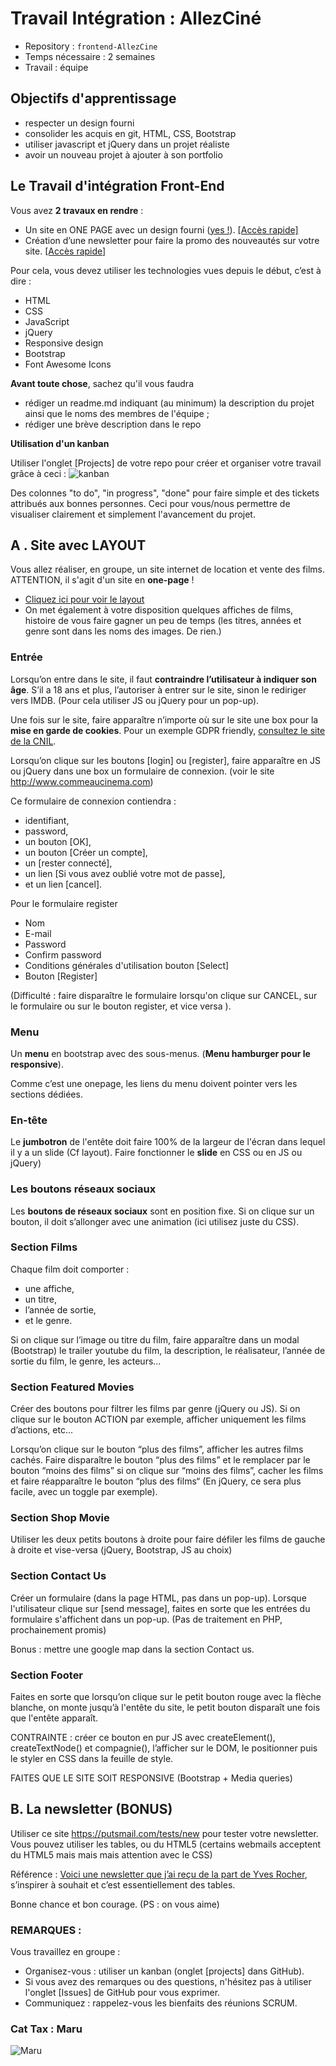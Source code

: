 # Travail Intégration : AllezCiné

- Repository : `frontend-AllezCine`
- Temps nécessaire : 2 semaines
- Travail : équipe

## Objectifs d'apprentissage
- respecter un design fourni
- consolider les acquis en git, HTML, CSS, Bootstrap
- utiliser javascript et jQuery dans un projet réaliste
- avoir un nouveau projet à ajouter à son portfolio

## Le Travail d'intégration Front-End

Vous avez **2 travaux en rendre** :
- Un site en ONE PAGE avec un design fourni ([yes !](./layout-one-v2.jpg)). [[Accès rapide]](#a--site-avec-layout)
- Création d’une newsletter pour faire la promo des nouveautés sur votre site. [[Accès rapide]](#b-la-newsletter-bonus)

Pour cela, vous devez utiliser les technologies vues depuis le début, c’est à dire :
- HTML
- CSS
- JavaScript
- jQuery
- Responsive design
- Bootstrap
- Font Awesome Icons

**Avant toute chose**, sachez qu'il vous faudra 
- rédiger un readme.md indiquant (au minimum) la description du projet ainsi que le noms des membres de l'équipe ;
- rédiger une brève description dans le repo

**Utilisation d'un kanban**

Utiliser l'onglet [Projects] de votre repo pour créer et organiser votre travail grâce à ceci :
![kanban](https://github.com/becodeorg/BeCode/blob/master/img/kanban.jpg)

Des colonnes "to do", "in progress", "done" pour faire simple et des tickets attribués aux bonnes personnes. Ceci pour vous/nous permettre de visualiser clairement et simplement l'avancement du projet.

## A . Site avec LAYOUT

Vous allez réaliser, en groupe, un site internet de location et vente des films. ATTENTION, il s'agit d'un site en **one-page** !

- [Cliquez ici pour voir le layout](layout-one-v2.jpg)
- On met également à votre disposition quelques affiches de films, histoire de vous faire gagner un peu de temps (les titres, années et genre sont dans les noms des images. De rien.)

### Entrée
Lorsqu’on entre dans le site, il faut **contraindre l’utilisateur à indiquer son âge**.
S’il a 18 ans et plus, l’autoriser à entrer sur le site, sinon le rediriger vers IMDB. (Pour cela utiliser JS ou jQuery pour un pop-up).

Une fois sur le site, faire apparaître n’importe où sur le site une box pour la **mise en garde de cookies**. Pour un exemple GDPR friendly, [consultez le site de la CNIL](https://www.cnil.fr/fr/site-web-cookies-et-autres-traceurs).

 Lorsqu’on clique sur les boutons [login] ou [register], faire apparaître en JS ou jQuery dans une box un formulaire de connexion. (voir le site http://www.commeaucinema.com)
 
 Ce formulaire de connexion contiendra :
 - identifiant,
 - password,
 - un bouton [OK],
 - un bouton [Créer un compte],
 - un [rester connecté],
 - un lien [Si vous avez oublié votre mot de passe],
 - et un lien [cancel].
 
 Pour le formulaire register
 - Nom
 - E-mail
 - Password
 - Confirm password
 - Conditions générales d'utilisation bouton [Select]
 - Bouton [Register]

(Difficulté : faire disparaître le formulaire lorsqu'on clique sur CANCEL, sur le formulaire ou sur le bouton register, et vice versa ).

### Menu
Un **menu** en bootstrap avec des sous-menus. (**Menu hamburger pour le responsive**).

Comme c’est une onepage, les liens du menu doivent pointer vers les sections dédiées.

### En-tête
Le **jumbotron** de l'entête doit faire 100% de la largeur de l'écran dans lequel il y a un slide (Cf layout). Faire fonctionner le **slide** en CSS ou en JS ou jQuery)

### Les boutons réseaux sociaux
Les **boutons de réseaux sociaux** sont en position fixe. Si on clique sur un bouton, il doit s’allonger avec une animation (ici utilisez juste du CSS).

### Section Films
Chaque film doit comporter :
- une affiche,
- un titre,
- l’année de sortie,
- et le genre.

Si on clique sur l’image ou titre du film, faire apparaître dans un modal (Bootstrap) le trailer youtube du film, la description, le réalisateur, l’année de sortie du film, le genre, les acteurs…

### Section Featured Movies
Créer des boutons pour filtrer les films par genre (jQuery ou JS).
Si on clique sur le bouton ACTION par exemple, afficher uniquement les films d’actions, etc...

Lorsqu’on clique sur le bouton “plus des films”, afficher les autres films cachés. Faire disparaître le bouton “plus des films” et le remplacer par le bouton “moins des films” si on clique sur “moins des films”, cacher les films et faire réapparaître le bouton “plus des films“  (En jQuery, ce sera plus facile, avec un toggle par exemple).

### Section Shop Movie
Utiliser les deux petits boutons à droite pour faire défiler les films de gauche à droite et vise-versa (jQuery, Bootstrap, JS au choix)

### Section Contact Us
Créer un formulaire (dans la page HTML, pas dans un pop-up). Lorsque l'utilisateur clique sur [send message], faites en sorte que les entrées du formulaire s'affichent dans un pop-up. (Pas de traitement en PHP, prochainement promis)

Bonus : mettre une google map dans la section Contact us.

### Section Footer
Faites en sorte que lorsqu’on clique sur le petit bouton rouge avec la flèche blanche, on monte jusqu’à l'entête du site, le petit bouton disparaît une fois que l'entête apparaît.

CONTRAINTE : créer ce bouton en pur JS avec createElement(), createTextNode() et compagnie(), l’afficher sur le DOM, le positionner puis le styler en CSS dans la feuille de style.

FAITES QUE LE SITE SOIT RESPONSIVE (Bootstrap + Media queries)


## B. La newsletter (BONUS)

Utiliser ce site https://putsmail.com/tests/new pour tester votre newsletter.
Vous pouvez utiliser les tables, ou du HTML5 (certains webmails acceptent du HTML5 mais mais mais attention avec le CSS)

Référence : [Voici une newsletter que j’ai reçu de la part de Yves Rocher](http://pictures.yvesrocher.com/NL/2017-06/06/be-fr/jun_6_be-fr_a2_online.html), s’inspirer à souhait et c’est essentiellement des tables.

Bonne chance et bon courage. (PS : on vous aime)

### REMARQUES :
Vous travaillez en groupe :
- Organisez-vous : utiliser un kanban (onglet [projects] dans GitHub).
- Si vous avez des remarques ou des questions, n'hésitez pas à utiliser l'onglet [Issues] de GitHub pour vous exprimer.
- Communiquez : rappelez-vous les bienfaits des réunions SCRUM.

### Cat Tax : Maru

![Maru](https://s-media-cache-ak0.pinimg.com/736x/01/db/73/01db734bfbebad88776671495bc09cf5.jpg)
